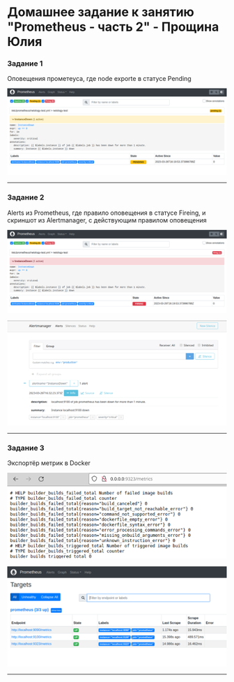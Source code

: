 # Домашнее задание к занятию "Prometheus - часть 2" - Прощина Юлия

### Задание 1

Оповещения прометeуса, где node exporte в статусе Pending

![Оповещения](https://github.com/JulianP-P/sys-homework/blob/prometheis-part2/img/img1.png)


---

### Задание 2

Alerts из Prometheus, где правило оповещения в статусе Fireing, и скриншот из Alertmanager, с действующим правилом оповещения

![Alerts](https://github.com/JulianP-P/sys-homework/blob/prometheis-part2/img/img2.png)


![Alertmanager](https://github.com/JulianP-P/sys-homework/blob/prometheis-part2/img/img3.png)


---

### Задание 3

Экспортёр метрик в Docker

![Эндпоинт](https://github.com/JulianP-P/sys-homework/blob/prometheis-part1/img/img4.png)

![Дашборд](https://github.com/JulianP-P/sys-homework/blob/prometheis-part1/img/img5.png)

---

